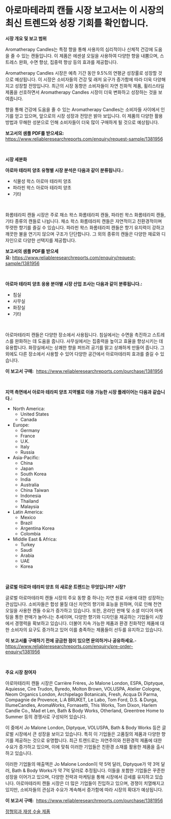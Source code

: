 <p><h1>아로마테라피 캔들 시장 보고서는 이 시장의 최신 트렌드와 성장 기회를 확인합니다.</h1></p><p><strong>시장 개요 및 보고 범위</strong></p>
<p><p>Aromatherapy Candles는 특정 향을 통해 사용자의 심리적이나 신체적 건강에 도움을 줄 수 있는 캔들입니다. 이 제품은 에센셜 오일을 사용하여 다양한 향을 내뿜으며, 스트레스 완화, 수면 향상, 집중력 향상 등의 효과를 제공합니다.</p><p>Aromatherapy Candles 시장은 예측 기간 동안 9.5%의 연평균 성장률로 성장할 것으로 예상됩니다. 이 시장은 소비자들의 건강 및 래저 요구가 증가함에 따라 더욱 다양해지고 성장할 전망입니다. 최근의 시장 동향은 소비자들이 자연 친화적 제품, 휠리스타일 제품을 선호하면서 Aromatherapy Candles 시장이 더욱 변화하고 성장하는 것을 보여줍니다.</p><p>향을 통해 건강에 도움을 줄 수 있는 Aromatherapy Candles는 소비자들 사이에서 인기를 얻고 있으며, 앞으로의 시장 성장과 전망은 밝아 보입니다. 이 제품의 다양한 활용 방법과 무해한 성분으로 인해 소비자들이 더욱 많이 구매하게 될 것으로 예상됩니다.</p></p>
<p><strong>보고서의 샘플 PDF를 받으세요:</strong> <a href="https://www.reliableresearchreports.com/enquiry/request-sample/1381956">https://www.reliableresearchreports.com/enquiry/request-sample/1381956</a></p>
<p>&nbsp;</p>
<p><strong>시장 세분화</strong></p>
<p><strong>아로마 테라피 양초 유형별 시장 분석은 다음과 같이 분류됩니다.:</strong></p>
<p><ul><li>식물성 왁스 아로마 테라피 양초</li><li>파라핀 왁스 아로마 테라피 양초</li><li>기타</li></ul></p>
<p>&nbsp;</p>
<p><p>화롬테라피 캔들 시장은 주로 채소 왁스 화롬테라피 캔들, 파라핀 왁스 화롬테라피 캔들, 기타 종류의 캔들로 나뉩니다. 채소 왁스 화롬테라피 캔들은 자연적이고 친환경적이며 뚜렷한 향기를 즐길 수 있습니다. 파라핀 왁스 화롬테라피 캔들은 향기 유지력이 강하고 깨끗한 불을 연기지 않으며 구조가 단단합니다. 그 외의 종류의 캔들은 다양한 재료와 디자인으로 다양한 선택지를 제공합니다. </p></p>
<p><strong>보고서의 샘플 PDF를 받으세요:</strong>&nbsp;<a href="https://www.reliableresearchreports.com/enquiry/request-sample/1381956">https://www.reliableresearchreports.com/enquiry/request-sample/1381956</a></p>
<p>&nbsp;</p>
<p><strong> 아로마 테라피 양초 응용 분야별 시장 산업 조사는 다음과 같이 분류됩니다.:</strong></p>
<p><ul><li>침실</li><li>사무실</li><li>화장실</li><li>기타</li></ul></p>
<p>&nbsp;</p>
<p><p>아로마테라피 캔들은 다양한 장소에서 사용됩니다. 침실에서는 수면을 촉진하고 스트레스를 완화하는 데 도움을 줍니다. 사무실에서는 집중력을 높이고 효율을 향상시키는 데 유용합니다. 화장실에서는 상쾌한 향을 퍼뜨려 공기를 맑고 상쾌하게 만들어 줍니다. 그 외에도 다른 장소에서 사용할 수 있어 다양한 공간에서 아로마테라피 효과를 즐길 수 있습니다.</p></p>
<p><strong>이 보고서 구매:</strong>&nbsp; <a href="https://www.reliableresearchreports.com/purchase/1381956">https://www.reliableresearchreports.com/purchase/1381956</a></p>
<p>&nbsp;</p>
<p><strong>지역 측면에서 아로마 테라피 양초 지역별로 이용 가능한 시장 플레이어는 다음과 같습니다.:</strong></p>
<p><ul>
    <li>
        North America:
        <ul>
            <li>United States</li>
            <li>Canada</li>
        </ul>
    </li>
    <li>
        Europe:
        <ul>
            <li>Germany</li>
            <li>France</li>
            <li>U.K.</li>
            <li>Italy</li>
            <li>Russia</li>
        </ul>
    </li>
    <li>
        Asia-Pacific:
        <ul>
            <li>China</li>
            <li>Japan</li>
            <li>South Korea</li>
            <li>India</li>
            <li>Australia</li>
            <li>China Taiwan</li>
            <li>Indonesia</li>
            <li>Thailand</li>
            <li>Malaysia</li>
        </ul>
    </li>
    <li>
        Latin America:
        <ul>
            <li>Mexico</li>
            <li>Brazil</li>
            <li>Argentina Korea</li>
            <li>Colombia</li>
        </ul>
    </li>
    <li>
        Middle East & Africa:
        <ul>
            <li>Turkey</li>
            <li>Saudi</li>
            <li>Arabia</li>
            <li>UAE</li>
            <li>Korea</li>
        </ul>
    </li>
    </ul></p>
<p>&nbsp;</p>
<p><strong>글로벌 아로마 테라피 양초 의 새로운 트렌드는 무엇입니까? 시장?</strong></p>
<p><p>글로벌 아로마테라피 캔들 시장의 주요 동향 중 하나는 자연 원료 사용에 대한 성장하는 관심입니다. 소비자들은 합성 물질 대신 자연의 향기와 효능을 원하며, 이로 인해 천연 오일을 사용한 캔들 수요가 증가하고 있습니다. 또한, 온라인 판매 및 소셜 미디어 마케팅을 통한 판매가 늘어나는 추세이며, 다양한 향기와 디자인을 제공하는 기업들이 시장에서 경쟁력을 확보하고 있습니다. 더불어 지속 가능한 제품과 환경 친화적인 제품에 대한 소비자의 요구도 증가하고 있어 이를 충족하는 제품들이 선두를 유지하고 있습니다.</p></p>
<p><strong>이 보고서를 구매하기 전에 궁금한 점이 있으면 문의하거나 공유하세요.</strong>- <a href="https://www.reliableresearchreports.com/enquiry/pre-order-enquiry/1381956">https://www.reliableresearchreports.com/enquiry/pre-order-enquiry/1381956</a></p>
<p>&nbsp;</p>
<p><strong>주요 시장 참여자</strong></p>
<p><p>아로마테라피 캔들 시장은 Carrière Frères, Jo Malone London, ESPA, Diptyque, Aquiesse, Cire Trudon, Byredo, Molton Brown, VOLUSPA, Atelier Cologne, Neom Organics London, Archipelago Botanicals, Fresh, Acqua Di Parma, Compagnie de Provence, L:A BRUKET, Le Labo, Tom Ford, D.S. & Durga, IllumeCandles, AromaWorks, Fornasetti, This Works, Tom Dixon, Harlem Candle Co., Mad et Len, Bath & Body Works, Otherland, Greentree Home to Summer 등의 경쟁사로 구성되어 있습니다.</p><p>이 중에서 Jo Malone London, Diptyque, VOLUSPA, Bath & Body Works 등은 글로벌 시장에서 큰 성장을 보이고 있습니다. 특히 이 기업들은 고품질의 제품과 다양한 향기를 제공하는 것으로 유명합니다. 최근 트렌드로는 자연주의와 친환경적 제품에 대한 수요가 증가하고 있으며, 이에 맞춰 이러한 기업들은 친환경 소재를 활용한 제품을 출시하고 있습니다.</p><p>이러한 기업들의 매출액은 Jo Malone London이 약 5억 달러, Diptyque가 약 3억 달러, Bath & Body Works가 약 7억 달러로 추정됩니다. 이들을 포함한 기업들은 꾸준한 성장을 이어가고 있으며, 다양한 전략과 마케팅을 통해 시장에서 강세를 유지하고 있습니다. 아로마테라피 캔들 시장은 더 많은 기업들이 진입하고 있으며, 경쟁이 치열해지고 있지만, 소비자들의 관심과 수요가 계속해서 증가함에 따라 시장의 확대가 예상됩니다.</p></p>
<p><strong>이 보고서 구매:</strong>&nbsp;&nbsp;<a href="https://www.reliableresearchreports.com/purchase/1381956">https://www.reliableresearchreports.com/purchase/1381956</a></p>
<p><p><a href="https://medium.com/@kalimetz2023/%EC%A0%95%ED%98%95%EC%99%B8%EA%B3%BC-%EC%9E%AC%EC%83%9D-%EC%88%98%EC%88%A0-%EC%A0%9C%ED%92%88-%EC%8B%9C%EC%9E%A5-%EA%B7%9C%EB%AA%A8%EB%8A%94-%EA%B8%80%EB%A1%9C%EB%B2%8C-%EC%82%B0%EC%97%85%EC%97%90%EC%84%9C-%EC%B5%9C%EA%B3%A0%EC%9D%98-%EB%A7%88%EC%BC%80%ED%8C%85-%EC%B1%84%EB%84%90%EC%9D%84-%EB%B3%B4%EC%97%AC%EC%A4%8D%EB%8B%88%EB%8B%A4-a4b0b654f647">정형외과 재생 수술 제품</a></p></p>
